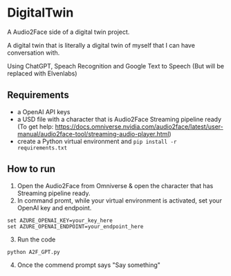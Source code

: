 # DigitalTwin

A Audio2Face side of a digital twin project.

A digital twin that is literally a digital twin of myself that I can have conversation with.

Using ChatGPT, Speach Recognition and Google Text to Speech (But will be replaced with Elvenlabs)

## Requirements

- a OpenAI API keys
- a USD file with a character that is Audio2Face Streaming pipeline ready (To get help: https://docs.omniverse.nvidia.com/audio2face/latest/user-manual/audio2face-tool/streaming-audio-player.html)
- create a Python virtual environment and `pip install -r requirements.txt`

## How to run

1. Open the Audio2Face from Omniverse & open the character that has Streaming pipeline ready.
2. In command promt, while your virtual environment is activated, set your OpenAI key and endpoint.

```
set AZURE_OPENAI_KEY=your_key_here
set AZURE_OPENAI_ENDPOINT=your_endpoint_here
```

3. Run the code

```
python A2F_GPT.py
```

4. Once the commend prompt says "Say something"
